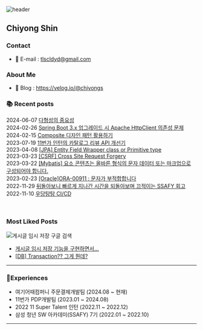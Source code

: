 ![header](https://capsule-render.vercel.app/api?type=waving&color=auto&height=150&section=header&text=Hi,%20I'm%20chiyong&fontSize=45)


## Chiyong Shin

### Contact
- 💬 E-mail : tlscldyd@gmail.com

### About Me
- 📝 Blog : https://velog.io/@chiyongs

### 📚 Recent posts
2024-06-07 [다형성의 중요성](https://velog.io/@chiyongs/%EB%8B%A4%ED%98%95%EC%84%B1%EC%9D%B4-%EC%A0%95%EB%A7%90-%EC%A4%91%EC%9A%94%ED%95%A0%EA%B9%8C)<br>
2024-02-26 [Spring Boot 3.x 업그레이드 시 Apache HttpClient 의존성 문제](https://velog.io/@chiyongs/Spring-Boot-3.x-%EC%97%85%EA%B7%B8%EB%A0%88%EC%9D%B4%EB%93%9C-%EC%8B%9C-Apache-HttpClient-%EC%9D%98%EC%A1%B4%EC%84%B1-%EB%AC%B8%EC%A0%9C)<br>
2024-02-15 [Composite 디자인 패턴 활용하기](https://velog.io/@chiyongs/Composite-%EB%94%94%EC%9E%90%EC%9D%B8-%ED%8C%A8%ED%84%B4-%ED%99%9C%EC%9A%A9%ED%95%98%EA%B8%B0)<br>
2023-07-19 [11번가 인턴의 카탈로그 리뷰 API 개선기](https://11st-tech.github.io/2023/07/19/improve-catalog-review-api/)<br>
2023-04-08 [[JPA] Entity Field Wrapper class or Primitive type](https://velog.io/@chiyongs/JPA-Entity-Wrapper-class-or-Primitive-type)
<br>
2023-03-23 [[CSRF] Cross Site Request Forgery](https://velog.io/@chiyongs/CSRF-Cross-Site-Request-Forgery)
<br>
2023-03-22 [[Mybatis] 요소 콘텐츠는 올바른 형식의 문자 데이터 또는 마크업으로 구성되어야 합니다.](https://velog.io/@chiyongs/Mybatis-%EC%9A%94%EC%86%8C-%EC%BD%98%ED%85%90%EC%B8%A0%EB%8A%94-%EC%98%AC%EB%B0%94%EB%A5%B8-%ED%98%95%EC%8B%9D%EC%9D%98-%EB%AC%B8%EC%9E%90-%EB%8D%B0%EC%9D%B4%ED%84%B0-%EB%98%90%EB%8A%94-%EB%A7%88%ED%81%AC%EC%97%85%EC%9C%BC%EB%A1%9C-%EA%B5%AC%EC%84%B1%EB%90%98%EC%96%B4%EC%95%BC-%ED%95%A9%EB%8B%88%EB%8B%A4)
<br>
2023-02-23 [[Oracle]ORA-00911 : 문자가 부적합합니다](https://velog.io/@chiyongs/OracleORA-00911-%EB%AC%B8%EC%9E%90%EA%B0%80-%EB%B6%80%EC%A0%81%ED%95%A9%ED%95%A9%EB%8B%88%EB%8B%A4)
<br>
2022-11-29 [뒤돌아보니 빠르게 지나간 시간을 되돌아보며 끄적이는 SSAFY 회고](https://velog.io/@chiyongs/%EB%92%A4%EB%8F%8C%EC%95%84%EB%B3%B4%EB%8B%88-%EB%B9%A0%EB%A5%B4%EA%B2%8C-%EC%A7%80%EB%82%98%EA%B0%84-%EC%8B%9C%EA%B0%84%EC%9D%84-%EB%90%98%EB%8F%8C%EC%95%84%EB%B3%B4%EB%A9%B0-%EB%81%84%EC%A0%81%EC%9D%B4%EB%8A%94-SSAFY-%ED%9A%8C%EA%B3%A0)
<br>
2022-11-10 [우당탕탕 CI/CD](https://velog.io/@chiyongs/%EC%9A%B0%EB%8B%B9%ED%83%95%ED%83%95-CICD-%EA%B0%9C%EC%84%A0%EA%B8%B0)
<br>
<!--2022-09-21 [게시글 임시 저장 기능을 구현하면서...](https://velog.io/@chiyongs/%EA%B2%8C%EC%8B%9C%EA%B8%80-%EC%9E%84%EC%8B%9C-%EC%A0%80%EC%9E%A5-%EA%B8%B0%EB%8A%A5%EC%9D%84-%EA%B5%AC%ED%98%84%ED%95%98%EB%A9%B4%EC%84%9C) -->
<br>
<!-- 2022-09-16 [[Nginx] Nginx와 CertBot으로 간단하게 Https 환경 구축하기](https://velog.io/@chiyongs/Nginx-Nginx%EC%99%80-CertBot%EC%9C%BC%EB%A1%9C-%EA%B0%84%EB%8B%A8%ED%95%98%EA%B2%8C-Https-%ED%99%98%EA%B2%BD-%EA%B5%AC%EC%B6%95%ED%95%98%EA%B8%B0) -->
<!-- 2022-08-26 [[Spring Security] 우당탕탕 API 권한 설정](https://velog.io/@chiyongs/Spring-Security-%EA%B6%8C%ED%95%9C-%EC%84%A4%EC%A0%95)
<br> -->
<!-- 2022-08-06 [[GitHub] Issue Template으로 시간 절약하자](https://velog.io/@chiyongs/GitHub-Issue-Template%EC%9C%BC%EB%A1%9C-%EC%8B%9C%EA%B0%84-%EC%A0%88%EC%95%BD%ED%95%98%EC%9E%90)
<br>
2022-07-26 [[AWS] Permissions 0644 for '~' are too open.](https://velog.io/@chiyongs/AWS-Permissions-0644-for-are-too-open)
<br>
2022-07-14 [[Spring] Deprecated된 WebSecurityConfigurerAdapter 이젠 안녕..](https://velog.io/@chiyongs/Spring-deprecated%EB%90%9C-WebSecurityConfigurerAdapter-%EC%9D%B4%EC%A0%A0-%EC%95%88%EB%85%95)
<br> -->
<!-- <a href="https://velog.io/@chiyongs"><img align="left" src="https://velog-readme-stats.vercel.app/api/list?name=chiyongs"/></a> -->

### Most Liked Posts
![게시글 임시 저장 구글 검색](https://user-images.githubusercontent.com/66486860/197211616-034f83c4-d576-4f5c-a510-062cf58dc4aa.png)
- [게시글 임시 저장 기능을 구현하면서...](https://velog.io/@chiyongs/%EA%B2%8C%EC%8B%9C%EA%B8%80-%EC%9E%84%EC%8B%9C-%EC%A0%80%EC%9E%A5-%EA%B8%B0%EB%8A%A5%EC%9D%84-%EA%B5%AC%ED%98%84%ED%95%98%EB%A9%B4%EC%84%9C)<br>
- [[DB] Transaction?? 그게 뭔데?](https://velog.io/@chiyongs/Transaction-%EA%B7%B8%EA%B2%8C-%EB%AD%94%EB%8D%B0)
<!--[![Velog's GitHub stats](https://velog-readme-stats.vercel.app/api?name=chiyongs&tag=composite)](https://velog.io/@chiyongs/%EA%B2%8C%EC%8B%9C%EA%B8%80-%EC%9E%84%EC%8B%9C-%EC%A0%80%EC%9E%A5-%EA%B8%B0%EB%8A%A5%EC%9D%84-%EA%B5%AC%ED%98%84%ED%95%98%EB%A9%B4%EC%84%9C)
[![Velog's GitHub stats](https://velog-readme-stats.vercel.app/api?name=chiyongs&tag=transaction그게뭔데)](https://velog.io/@chiyongs/Transaction-%EA%B7%B8%EA%B2%8C-%EB%AD%94%EB%8D%B0) -->


<!--
**chiyongs/chiyongs** is a ✨ _special_ ✨ repository because its `README.md` (this file) appears on your GitHub profile.

Here are some ideas to get you started:

- 🔭 I’m currently working on ...
- 🌱 I’m currently learning ...
- 👯 I’m looking to collaborate on ...
- 🤔 I’m looking for help with ...
- 💬 Ask me about ...
- 📫 How to reach me: ...
-->
---
<!--
### 💻 Tech Stack: <br />
![Java](https://img.shields.io/badge/java-%23ED8B00.svg?style=for-the-badge&logo=java&logoColor=white)
![Spring](https://img.shields.io/badge/spring-6DA55F.svg?style=for-the-badge&logo=spring&logoColor=white)
![Spring-Boot](https://img.shields.io/badge/springboot-6DA55F.svg?style=for-the-badge&logo=springboot&logoColor=white)
![JPA](https://img.shields.io/badge/jpa-6DA55F.svg?style=for-the-badge&logo=springdatajpa&logoColor=white)
![MySQL](https://img.shields.io/badge/mysql-%230769AD.svg?style=for-the-badge&logo=mysql&logoColor=white)
![Docker](https://img.shields.io/badge/docker-%23007ACC.svg?style=for-the-badge&logo=docker&logoColor=white)
![Git](https://img.shields.io/badge/git-%23E34F26.svg?style=for-the-badge&logo=git&logoColor=white)
![Github](https://img.shields.io/badge/Github-%23000000.svg?style=for-the-badge&logo=Github&logoColor=white)
-->

<!-- ### 😎 Interested In ...
- Spring Cloud & MSA
- Nginx를 사용한 Load Balancing & Reverse Proxy
- AWS
- Docker
- Jenkins
- Apache Kafka -->

### 🎈Experiences
- 여기어때컴퍼니 주문결제개발팀 (2024.08 ~ 현재)
- 11번가 PDP개발팀 (2023.01 ~ 2024.08)
- 2022 11 Super Talent 인턴 (2022.11 ~ 2022.12)
- 삼성 청년 SW 아카데미(SSAFY) 7기 (2022.01 ~ 2022.10)
---
<!-- [![Solved.ac
프로필](http://mazassumnida.wtf/api/mini/generate_badge?boj=chiyongs)](https://solved.ac/chiyongs) -->

<!-- ![chiyongs's GitHub stats](https://github-readme-stats.vercel.app/api?username=chiyongs&show_icons=true&theme=dracula) -->
